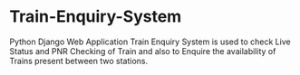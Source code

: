 # Train-Enquiry-System
Python Django Web Application
Train Enquiry System is used to check Live Status and PNR Checking of Train and also to Enquire the availability of Trains present between two stations.
